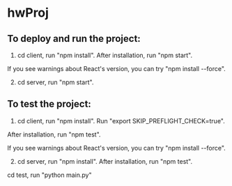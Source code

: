 # hwProj

## To deploy and run the project:

1. cd client, run "npm install". After installation, run "npm start".

If you see warnings about React's version, you can try "npm install --force".

2. cd server, run "npm start".

## To test the project:
1. cd client, run "npm install". Run "export SKIP_PREFLIGHT_CHECK=true".

After installation, run "npm test".

If you see warnings about React's version, you can try "npm install --force".

2. cd server, run "npm install". After installation, run "npm test".

cd test, run "python main.py"